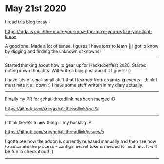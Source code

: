 # May 21st 2020

I read this blog today - 

https://ardalis.com/the-more-you-know-the-more-you-realize-you-dont-know

A good one. Made a lot of sense. I guess I have tons to learn 🙈 I got to know
by digging and finding the unknown unknowns!

---

Started thinking about how to gear up for Hacktoberfest 2020. Started noting
down thoughts. Will write a blog post about it I guess! :)

I have lots of small small stuff that I learned from organizing events. I think
I must note it all down :) I have some stuff written in my diary actually.

---

Finally my PR for gchat-threadlink has been merged :D

https://github.com/sriv/gchat-threadlink/pull/2

---

I think there's a new thing in my backlog :P 

https://github.com/sriv/gchat-threadlink/issues/5

I gotta see how the addon is currently released manually and then see how to
automate the process - configs, secret tokens needed for auth etc. It will be
fun to check it out! ;)

---

